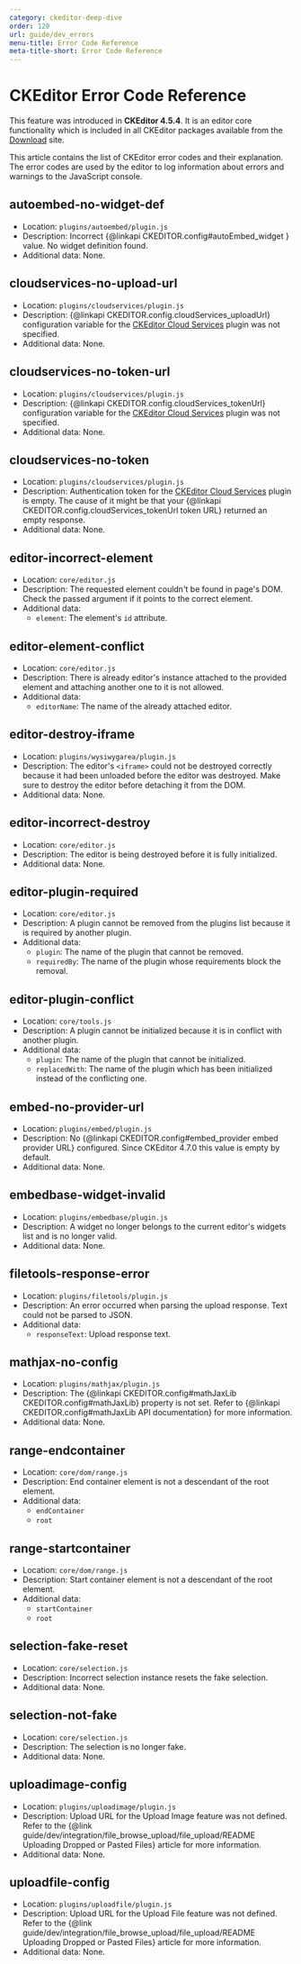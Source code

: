 ```yaml
---
category: ckeditor-deep-dive
order: 120
url: guide/dev_errors
menu-title: Error Code Reference
meta-title-short: Error Code Reference
---
```

<!--
Copyright (c) 2003-2018, CKSource - Frederico Knabben. All rights reserved.
For licensing, see LICENSE.md.
-->

# CKEditor Error Code Reference

<info-box info=""> This feature was introduced in <strong>CKEditor 4.5.4</strong>. It is an editor core functionality which is included in all CKEditor packages available from the <a href="https://ckeditor.com/ckeditor-4/download/">Download</a> site.
</info-box>

This article contains the list of CKEditor error codes and their explanation. The error codes are used by the editor to log information about errors and warnings to the JavaScript console.

## autoembed-no-widget-def

* Location: `plugins/autoembed/plugin.js`
* Description: Incorrect {@linkapi CKEDITOR.config#autoEmbed_widget } value. No widget definition found.
* Additional data: None.

## cloudservices-no-upload-url

* Location: `plugins/cloudservices/plugin.js`
* Description: {@linkapi CKEDITOR.config.cloudServices_uploadUrl} configuration variable for the [CKEditor Cloud Services](https://ckeditor.com/cke4/addon/cloudservices) plugin was not specified.
* Additional data: None.

## cloudservices-no-token-url

* Location: `plugins/cloudservices/plugin.js`
* Description: {@linkapi CKEDITOR.config.cloudServices_tokenUrl} configuration variable for the [CKEditor Cloud Services](https://ckeditor.com/cke4/addon/cloudservices) plugin was not specified.
* Additional data: None.

## cloudservices-no-token

* Location: `plugins/cloudservices/plugin.js`
* Description: Authentication token for the [CKEditor Cloud Services](https://ckeditor.com/cke4/addon/cloudservices) plugin is empty. The cause of it might be that your {@linkapi CKEDITOR.config.cloudServices_tokenUrl token URL} returned an empty response.
* Additional data: None.

## editor-incorrect-element

* Location: `core/editor.js`
* Description: The requested element couldn't be found in page's DOM. Check the passed argument if it points to the correct element.
* Additional data:
	* `element`: The element's `id` attribute.

## editor-element-conflict

* Location: `core/editor.js`
* Description: There is already editor's instance attached to the provided element and attaching another one to it is not allowed.
* Additional data:
	* `editorName`: The name of the already attached editor.

## editor-destroy-iframe

* Location: `plugins/wysiwygarea/plugin.js`
* Description: The editor's `<iframe>` could not be destroyed correctly because it had been unloaded before the editor was destroyed. Make sure to destroy the editor before detaching it from the DOM.
* Additional data: None.

## editor-incorrect-destroy

* Location: `core/editor.js`
* Description: The editor is being destroyed before it is fully initialized.
* Additional data: None.

## editor-plugin-required

* Location: `core/editor.js`
* Description: A plugin cannot be removed from the plugins list because it is required by another plugin.
* Additional data:
	* `plugin`: The name of the plugin that cannot be removed.
	* `requiredBy`: The name of the plugin whose requirements block the removal.

## editor-plugin-conflict

* Location: `core/tools.js`
* Description: A plugin cannot be initialized because it is in conflict with another plugin.
* Additional data:
	* `plugin`: The name of the plugin that cannot be initialized.
	* `replacedWith`: The name of the plugin which has been initialized instead of the conflicting one.

## embed-no-provider-url
* Location: `plugins/embed/plugin.js`
* Description: No {@linkapi CKEDITOR.config#embed_provider embed provider URL} configured. Since CKEditor 4.7.0 this value is empty by default.
* Additional data: None.

## embedbase-widget-invalid

* Location: `plugins/embedbase/plugin.js`
* Description: A widget no longer belongs to the current editor's widgets list and is no longer valid.
* Additional data: None.

## filetools-response-error

* Location: `plugins/filetools/plugin.js`
* Description: An error occurred when parsing the upload response. Text could not be parsed to JSON.
* Additional data:
	* `responseText`: Upload response text.

## mathjax-no-config

* Location: `plugins/mathjax/plugin.js`
* Description: The {@linkapi CKEDITOR.config#mathJaxLib CKEDITOR.config#mathJaxLib} property is not set. Refer to {@linkapi CKEDITOR.config#mathJaxLib API documentation} for more information.
* Additional data: None.

## range-endcontainer

* Location: `core/dom/range.js`
* Description: End container element is not a descendant of the root element.
* Additional data:
	* `endContainer`
	* `root`

## range-startcontainer

* Location: `core/dom/range.js`
* Description: Start container element is not a descendant of the root element.
* Additional data:
	* `startContainer`
	* `root`

## selection-fake-reset

* Location: `core/selection.js`
* Description: Incorrect selection instance resets the fake selection.
* Additional data: None.

## selection-not-fake

* Location: `core/selection.js`
* Description: The selection is no longer fake.
* Additional data: None.

## uploadimage-config

* Location: `plugins/uploadimage/plugin.js`
* Description: Upload URL for the Upload Image feature was not defined. Refer to the {@link guide/dev/integration/file_browse_upload/file_upload/README Uploading Dropped or Pasted Files} article for more information.
* Additional data: None.

## uploadfile-config

* Location: `plugins/uploadfile/plugin.js`
* Description: Upload URL for the Upload File feature was not defined. Refer to the {@link guide/dev/integration/file_browse_upload/file_upload/README Uploading Dropped or Pasted Files} article for more information.
* Additional data: None.

